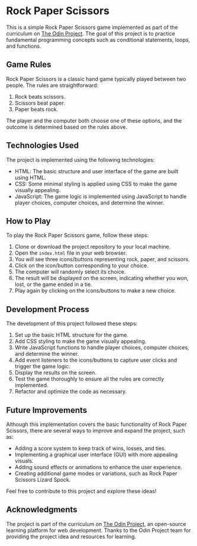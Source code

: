 # Rock Paper Scissors

This is a simple Rock Paper Scissors game implemented as part of the curriculum on [The Odin Project](https://www.theodinproject.com/). The goal of this project is to practice fundamental programming concepts such as conditional statements, loops, and functions.

## Game Rules

Rock Paper Scissors is a classic hand game typically played between two people. The rules are straightforward:

1. Rock beats scissors.
2. Scissors beat paper.
3. Paper beats rock.

The player and the computer both choose one of these options, and the outcome is determined based on the rules above.

## Technologies Used

The project is implemented using the following technologies:

- HTML: The basic structure and user interface of the game are built using HTML.
- CSS: Some minimal styling is applied using CSS to make the game visually appealing.
- JavaScript: The game logic is implemented using JavaScript to handle player choices, computer choices, and determine the winner.

## How to Play

To play the Rock Paper Scissors game, follow these steps:

1. Clone or download the project repository to your local machine.
2. Open the `index.html` file in your web browser.
3. You will see three icons/buttons representing rock, paper, and scissors.
4. Click on the icon/button corresponding to your choice.
5. The computer will randomly select its choice.
6. The result will be displayed on the screen, indicating whether you won, lost, or the game ended in a tie.
7. Play again by clicking on the icons/buttons to make a new choice.

## Development Process

The development of this project followed these steps:

1. Set up the basic HTML structure for the game.
2. Add CSS styling to make the game visually appealing.
3. Write JavaScript functions to handle player choices, computer choices, and determine the winner.
4. Add event listeners to the icons/buttons to capture user clicks and trigger the game logic.
5. Display the results on the screen.
6. Test the game thoroughly to ensure all the rules are correctly implemented.
7. Refactor and optimize the code as necessary.

## Future Improvements

Although this implementation covers the basic functionality of Rock Paper Scissors, there are several ways to improve and expand the project, such as:

- Adding a score system to keep track of wins, losses, and ties.
- Implementing a graphical user interface (GUI) with more appealing visuals.
- Adding sound effects or animations to enhance the user experience.
- Creating additional game modes or variations, such as Rock Paper Scissors Lizard Spock.

Feel free to contribute to this project and explore these ideas!

## Acknowledgments

The project is part of the curriculum on [The Odin Project](https://www.theodinproject.com/), an open-source learning platform for web development. Thanks to the Odin Project team for providing the project idea and resources for learning.
